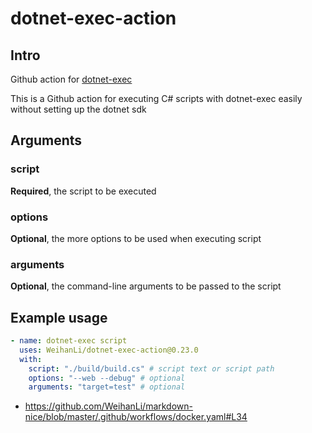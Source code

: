 # dotnet-exec-action

## Intro

Github action for [dotnet-exec](https://github.com/WeihanLi/dotnet-exec)

This is a Github action for executing C# scripts with dotnet-exec easily without setting up the dotnet sdk

## Arguments

### script

**Required**, the script to be executed

### options

**Optional**, the more options to be used when executing script

### arguments

**Optional**, the command-line arguments to be passed to the script

## Example usage

```yaml
- name: dotnet-exec script
  uses: WeihanLi/dotnet-exec-action@0.23.0
  with:
    script: "./build/build.cs" # script text or script path
    options: "--web --debug" # optional
    arguments: "target=test" # optional
```

- https://github.com/WeihanLi/markdown-nice/blob/master/.github/workflows/docker.yaml#L34
  

